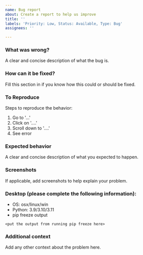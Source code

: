 ```yaml
---
name: Bug report
about: Create a report to help us improve
title: ''
labels: 'Priority: Low, Status: Available, Type: Bug'
assignees: ''

---
```


### What was wrong?
A clear and concise description of what the bug is.

### How can it be fixed?
Fill this section in if you know how this could or should be fixed.

### To Reproduce
Steps to reproduce the behavior:
1. Go to '...'
2. Click on '....'
3. Scroll down to '....'
4. See error

### Expected behavior
A clear and concise description of what you expected to happen.

### Screenshots
If applicable, add screenshots to help explain your problem.

### Desktop (please complete the following information):
 - OS: osx/linux/win
 - Python: 3.9/3.10/3.11
 - pip freeze output

```
<put the output from running pip freeze here>
```

### Additional context
Add any other context about the problem here.
